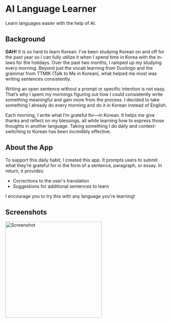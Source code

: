 # AI Language Learner  
Learn languages easier with the help of AI.

## Background 
**GAH!** It is so hard to learn Korean. I've been studying Korean on and off for the past year so I can fully utilize it when I spend time in Korea with the in-laws for the holidays. Over the past two months, I ramped up my studying every morning. Beyond just the vocab learning from Duolingo and the grammar from TTMIK (Talk to Me in Korean), what helped me most was writing sentences consistently.

Writing an open sentence without a prompt or specific intention is not easy. That’s why I spent my mornings figuring out how I could consistently write something meaningful and gain more from the process. I decided to take something I already do every morning and do it in Korean instead of English.

Each morning, I write what I’m grateful for—in Korean. It helps me give thanks and reflect on my blessings, all while learning how to express those thoughts in another language. Taking something I do daily and context-switching to Korean has been incredibly effective.

## About the App  
To support this daily habit, I created this app. It prompts users to submit what they’re grateful for in the form of a sentence, paragraph, or essay. In return, it provides:  
- Corrections to the user's translation  
- Suggestions for additional sentences to learn  

I encourage you to try this with any language you’re learning!

## Screenshots
<p align="left">
  <img src="https://github.com/user-attachments/assets/1165ac6d-dce2-48c1-a9fa-a98beda9d6b3" alt="Screenshot" width="300">
</p>
